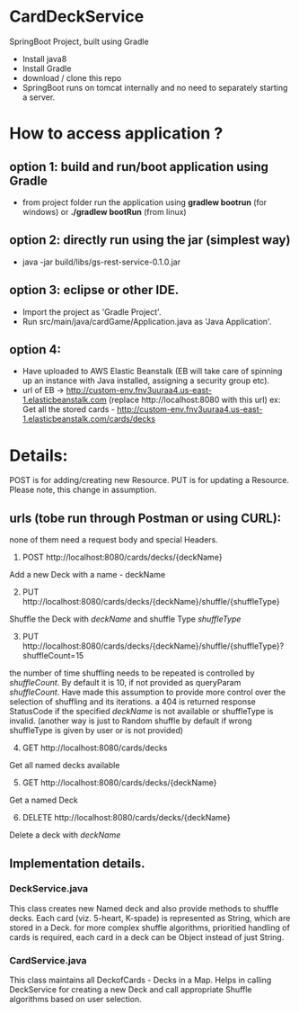 # CardDeckService

SpringBoot Project, built using Gradle

*	Install java8
*	Install Gradle
*	download / clone this repo
*	SpringBoot runs on tomcat internally and no need to separately starting a server.

# How to access application ?
## option 1: build and run/boot application using Gradle
*	from project folder run the application using
	**gradlew bootrun** (for windows) or 
	**./gradlew bootRun** (from linux)

## option 2: directly run using the jar (simplest way)
*	java -jar build/libs/gs-rest-service-0.1.0.jar

## option 3: eclipse or other IDE.
*	Import the project as 'Gradle Project'.
*	Run src/main/java/cardGame/Application.java as 'Java Application'.

## option 4:
*	Have uploaded to AWS Elastic Beanstalk (EB will take care of spinning up an instance with Java installed, assigning a security group etc).
*	url of EB -> http://custom-env.fnv3uuraa4.us-east-1.elasticbeanstalk.com (replace http://localhost:8080 with this url)
	ex: Get all the stored cards - http://custom-env.fnv3uuraa4.us-east-1.elasticbeanstalk.com/cards/decks


# Details:

POST is for adding/creating new Resource. PUT is for updating a Resource. 
Please note, this change in assumption.

## urls (tobe run through Postman or using CURL):
none of them need a request body and special Headers.

1) POST http://localhost:8080/cards/decks/{deckName}

Add a new Deck with a name - deckName
	
	
2) PUT  http://localhost:8080/cards/decks/{deckName}/shuffle/{shuffleType}

Shuffle the Deck with *deckName* and shuffle Type *shuffleType*
	
	
3) PUT  http://localhost:8080/cards/decks/{deckName}/shuffle/{shuffleType}?shuffleCount=15

the number of time shuffling needs to be repeated is controlled by *shuffleCount*. 
By default it is 10, if not provided as queryParam *shuffleCount*. 
Have made this assumption to provide more control over the selection of shuffling and its iterations.
a 404 is returned response StatusCode if the specified *deckName* is not available or shuffleType is invalid. 
(another way is just to Random shuffle by default if wrong shuffleType is given by user or is not provided)
	
	
4) GET http://localhost:8080/cards/decks

Get all named decks available
	
	
5) GET http://localhost:8080/cards/decks/{deckName}

Get a named Deck 
	

6) DELETE http://localhost:8080/cards/decks/{deckName}

Delete a deck with *deckName*
	
	
	
## Implementation details.

### DeckService.java

This class creates new Named deck and also provide methods to shuffle decks.
Each card (viz. 5-heart, K-spade) is represented as String, which are stored in a Deck. 
for more complex shuffle algorithms,  prioritied handling of cards is required, each card in a deck can be Object instead of just String.
	
### CardService.java
	
This class maintains all DeckofCards - Decks in a Map.
Helps in calling DeckService for creating a new Deck and call appropriate Shuffle algorithms based on user selection.
	

